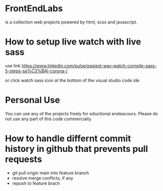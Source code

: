# FrontEndLabs
is a collection web projects powered by html, scss and javascript.

# How to setup live watch with live sass
use link https://www.linkedin.com/pulse/easiest-way-watch-compile-sass-5-steps-sa%C3%BAl-corona-/

or click watch sass icon at the bottom of the visual studio code ide

# Personal Use
You can use any of the projects freely for eductional endeacours.
Please do not use any part of this code commercially.

# How to handle differnt commit history in github that prevents pull requests
- git pull origin main into feature branch
- resolve merge conflicts, if any
- repush to feature brach
